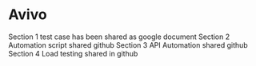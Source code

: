 # Avivo

Section 1 test case has been shared as google document 
Section 2 Automation script shared github 
Section 3 API Automation shared github 
Section 4 Load testing shared in github
